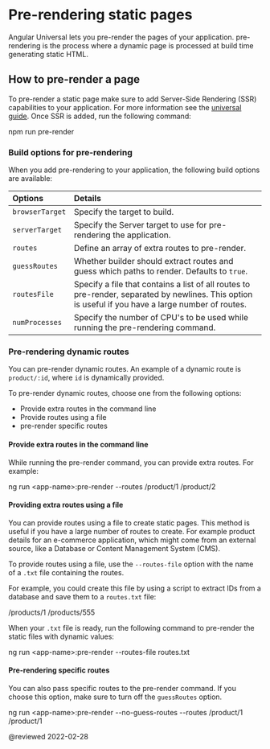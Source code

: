 # Pre-rendering static pages

Angular Universal lets you pre-render the pages of your application.
pre-rendering is the process where a dynamic page is processed at build time generating static HTML.

## How to pre-render a page

To pre-render a static page make sure to add Server-Side Rendering (SSR) capabilities to your application.
For more information see the [universal guide](guide/universal).
Once SSR is added, run the following command:

<code-example format="shell" language="shell">

npm run pre-render

</code-example>

### Build options for pre-rendering

When you add pre-rendering to your application, the following build options are available:

| Options         | Details |
|:---             |:---     |
| `browserTarget` | Specify the target to build.                                                                                                                       |
| `serverTarget`  | Specify the Server target to use for pre-rendering the application.                                                                                 |
| `routes`        | Define an array of extra routes to pre-render.                                                                                                 |
| `guessRoutes`   | Whether builder should extract routes and guess which paths to render. Defaults to `true`.                                                          |
| `routesFile`    | Specify a file that contains a list of all routes to pre-render, separated by newlines. This option is useful if you have a large number of routes. |
| `numProcesses`  | Specify the number of CPU's to be used while running the pre-rendering command.                                                                      |

### Pre-rendering dynamic routes

You can pre-render dynamic routes.
An example of a dynamic route is `product/:id`, where `id` is dynamically provided.

To pre-render dynamic routes, choose one from the following options:

*   Provide extra routes in the command line
*   Provide routes using a file
*   pre-render specific routes

#### Provide extra routes in the command line

While running the pre-render command, you can provide extra routes.
For example:

<code-example format="shell" language="shell">

ng run &lt;app-name&gt;:pre-render --routes /product/1 /product/2

</code-example>

#### Providing extra routes using a file

You can provide routes using a file to create static pages.
This method is useful if you have a large number of routes to create. For example product details for an e-commerce application, which might come from an external source, like a Database or Content Management System (CMS).

To provide routes using a file, use the `--routes-file` option with the name of a `.txt` file containing the routes.

For example, you could create this file by using a script to extract IDs from a database and save them to a `routes.txt` file:

<code-example language="none" header="routes.txt">

/products/1
/products/555

</code-example>

When your `.txt` file is ready, run the following command to pre-render the static files with dynamic values:

<code-example format="shell" language="shell">

ng run &lt;app-name&gt;:pre-render --routes-file routes.txt

</code-example>

#### Pre-rendering specific routes

You can also pass specific routes to the pre-render command.
If you choose this option, make sure to turn off the `guessRoutes` option.

<code-example format="shell" language="shell">

ng run &lt;app-name&gt;:pre-render --no-guess-routes --routes /product/1 /product/1

</code-example>

<!-- links -->

<!-- external links -->

<!-- end links -->

@reviewed 2022-02-28
